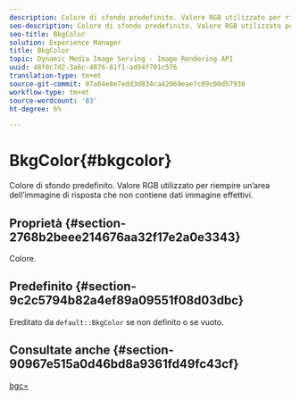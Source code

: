 ```yaml
---
description: Colore di sfondo predefinito. Valore RGB utilizzato per riempire un’area dell’immagine di risposta che non contiene dati immagine effettivi.
seo-description: Colore di sfondo predefinito. Valore RGB utilizzato per riempire un’area dell’immagine di risposta che non contiene dati immagine effettivi.
seo-title: BkgColor
solution: Experience Manager
title: BkgColor
topic: Dynamic Media Image Serving - Image Rendering API
uuid: 48f0c7d2-3a6c-4076-81f1-ad94f701c576
translation-type: tm+mt
source-git-commit: 97a84e8e7edd3d834ca42069eae7c09c00d57938
workflow-type: tm+mt
source-wordcount: '83'
ht-degree: 6%

---
```



# BkgColor{#bkgcolor}

Colore di sfondo predefinito. Valore RGB utilizzato per riempire un’area dell’immagine di risposta che non contiene dati immagine effettivi.

## Proprietà {#section-2768b2beee214676aa32f17e2a0e3343}

Colore.

## Predefinito {#section-9c2c5794b82a4ef89a09551f08d03dbc}

Ereditato da `default::BkgColor` se non definito o se vuoto.

## Consultate anche {#section-90967e515a0d46bd8a9361fd49fc43cf}

[bgc=](../../../../../is-api/http-ref/image-serving-api-ref/c-http-protocol-reference/c-command-reference/r-bgc.md#reference-53376175f617446fbe5c69120f834b88)
